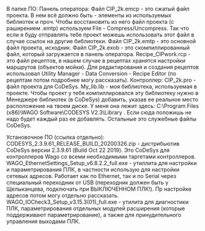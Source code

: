 В папке ПО:
Панель оператора:
Файл CIP_2k.emcp - это сжатый файл проекта. В нем всё должно быть - элементы из используемых библиотек и проч. Чтобы восстановить из него файл проекта (с раширением .emtp) используем File - Compress/Uncompress. Так что если я буду отправлять тебе проект можешь использовать этот файл в случае ссылок на другие библиотеки.
Файл CIP_2k.emtp - это основной файл проекта, исходник.
Файл CIP_2k.exob - это скомпиллированный файл, который загружается в панель оператора.
Recipe_CIPwork.rcp - это файл рецептов, в нашем случае в рецептах хранятся настройки маршрутов (объектов мойки). Для редактирования и создания рецептов использовал Utility Manager - Data Conversion - Recipe Editor (по рецептам потом подробнее могу рассказать).
Контроллер:
CIP_2k.pro - файл проекта для CoDeSys.
My_lib.lib - моя библиотека, используемая в проекте. Чтобы проект у тебя компиллировался эту библиотеку нужно в Менеджере библиотек (в CoDeSys) добавить, указав ее реальное место расположение на твоем диске. У меня она лежит здесь:  C:\Program Files (x86)\WAGO Software\CODESYS V2.3\Library . Если сюда положишь не надо будет каждый раз ее добавлять.
Остальные это служебные файлы CoDeSys.


Установочное ПО (ссылка отдельно):
CODESYS_2.3.9.61_RELEASE_BUILD_20200326.zip  - дистрибьютив CoDeSys версии 2.3.9.61 (Build Oct 22 2019). Это CoDeSys для контроллеров Wago со всеми необходимыми таргетами контроллеров.
WAGO_EthernetSettings_Setup_v6.8.2.2_full.exe  - утиллита для настройки и параметрирования ПЛК, в частности использую для настройки сетевых адресов. Работает как по Ethernet, так и по Serial через специальный переходник от USB (переходник должен быть у Щелыканцева, подключать при ВЫКЛЮЧЕННОМ ПЛК!). Пр настройке адресов потом могу отдельно рассказать.
WAGO_IOCheck3_Setup_v3.15.3(01)_full.exe  - утилита для диагностики ПЛК, параметрирования отдельных модулей расширения (которые поддерживают параметрирование), а также для принудительного управления выходами ПЛК.
